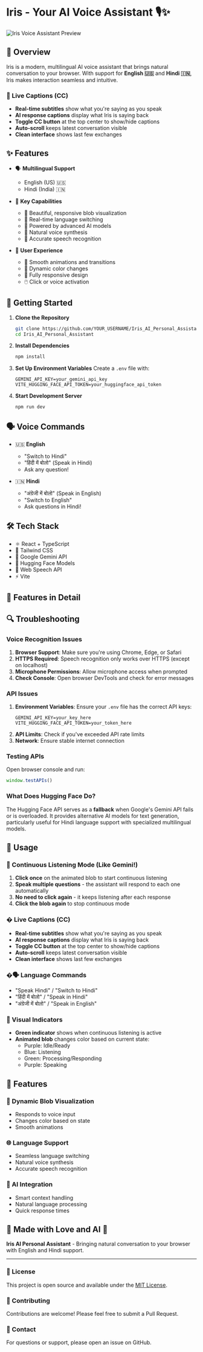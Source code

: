 # Iris - Your AI Voice Assistant 🎙️✨

![Iris Voice Assistant Preview](/public/)

## 🌟 Overview

Iris is a modern, multilingual AI voice assistant that brings natural conversation to your browser. With support for **English 🇺🇸** and **Hindi 🇮🇳**, Iris makes interaction seamless and intuitive.

### 💬 Live Captions (CC)
- **Real-time subtitles** show what you're saying as you speak
- **AI response captions** display what Iris is saying back
- **Toggle CC button** at the top center to show/hide captions
- **Auto-scroll** keeps latest conversation visible
- **Clean interface** shows last few exchanges

## ✨ Features

- 🗣️ **Multilingual Support**
  - English (US) 🇺🇸
  - Hindi (India) 🇮🇳

- 🎯 **Key Capabilities**
  - 🎨 Beautiful, responsive blob visualization
  - 🔄 Real-time language switching
  - 🤖 Powered by advanced AI models
  - 🎵 Natural voice synthesis
  - 🎤 Accurate speech recognition

- 💫 **User Experience**
  - 🌊 Smooth animations and transitions
  - 🎨 Dynamic color changes
  - 📱 Fully responsive design
  - 🖱️ Click or voice activation

## 🚀 Getting Started

1. **Clone the Repository**
   ```bash
   git clone https://github.com/YOUR_USERNAME/Iris_AI_Personal_Assistant.git
   cd Iris_AI_Personal_Assistant
   ```

2. **Install Dependencies**
   ```bash
   npm install
   ```

3. **Set Up Environment Variables**
   Create a `.env` file with:
   ```env
   GEMINI_API_KEY=your_gemini_api_key
   VITE_HUGGING_FACE_API_TOKEN=your_huggingface_api_token
   ```

4. **Start Development Server**
   ```bash
   npm run dev
   ```

## 🗣️ Voice Commands

- 🇺🇸 **English**
  - "Switch to Hindi"
  - "हिंदी में बोलो" (Speak in Hindi)
  - Ask any question!

- 🇮🇳 **Hindi**
  - "अंग्रेजी में बोलो" (Speak in English)
  - "Switch to English"
  - Ask questions in Hindi!

## 🛠️ Tech Stack

- ⚛️ React + TypeScript
- 🎨 Tailwind CSS
- 🧠 Google Gemini API
- 🤖 Hugging Face Models
- 🎵 Web Speech API
- ⚡ Vite

## 🌈 Features in Detail

## 🔍 Troubleshooting

### Voice Recognition Issues
1. **Browser Support**: Make sure you're using Chrome, Edge, or Safari
2. **HTTPS Required**: Speech recognition only works over HTTPS (except on localhost)
3. **Microphone Permissions**: Allow microphone access when prompted
4. **Check Console**: Open browser DevTools and check for error messages

### API Issues
1. **Environment Variables**: Ensure your `.env` file has the correct API keys:
   ```env
   GEMINI_API_KEY=your_key_here
   VITE_HUGGING_FACE_API_TOKEN=your_token_here
   ```
2. **API Limits**: Check if you've exceeded API rate limits
3. **Network**: Ensure stable internet connection

### Testing APIs
Open browser console and run:
```javascript
window.testAPIs()
```

### What Does Hugging Face Do?
The Hugging Face API serves as a **fallback** when Google's Gemini API fails or is overloaded. It provides alternative AI models for text generation, particularly useful for Hindi language support with specialized multilingual models.

## 📱 Usage

### 🎯 Continuous Listening Mode (Like Gemini!)
1. **Click once** on the animated blob to start continuous listening
2. **Speak multiple questions** - the assistant will respond to each one automatically
3. **No need to click again** - it keeps listening after each response
4. **Click the blob again** to stop continuous mode

### � Live Captions (CC)
- **Real-time subtitles** show what you're saying as you speak
- **AI response captions** display what Iris is saying back
- **Toggle CC button** at the top center to show/hide captions
- **Auto-scroll** keeps latest conversation visible
- **Clean interface** shows last few exchanges

### �🗣️ Language Commands
- "Speak Hindi" / "Switch to Hindi"  
- "हिंदी में बोलो" / "Speak in Hindi"
- "अंग्रेजी में बोलो" / "Speak in English"

### 🎨 Visual Indicators
- **Green indicator** shows when continuous listening is active
- **Animated blob** changes color based on current state:
  - Purple: Idle/Ready
  - Blue: Listening
  - Green: Processing/Responding
  - Purple: Speaking

## 🎨 Features

### 🌟 Dynamic Blob Visualization
- Responds to voice input
- Changes color based on state
- Smooth animations

### 🌐 Language Support
- Seamless language switching
- Natural voice synthesis
- Accurate speech recognition

### 🤖 AI Integration
- Smart context handling
- Natural language processing
- Quick response times


## 🌟 Made with Love and AI 🤖

**Iris AI Personal Assistant** - Bringing natural conversation to your browser with English and Hindi support.

---

### 📝 License
This project is open source and available under the [MIT License](LICENSE).

### 🤝 Contributing
Contributions are welcome! Please feel free to submit a Pull Request.

### 📧 Contact
For questions or support, please open an issue on GitHub.

